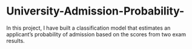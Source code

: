 # University-Admission-Probability-
In this project, I have built a classification model that estimates an applicant’s probability of admission based on the scores from two exam results. 
